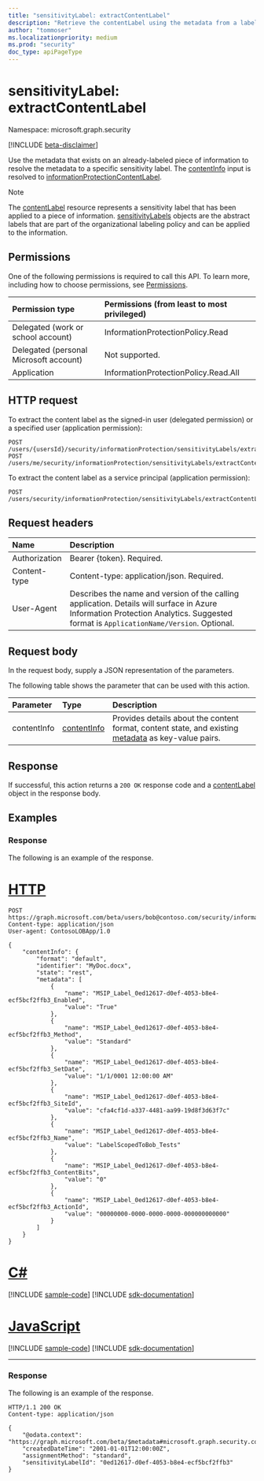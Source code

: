```yaml
---
title: "sensitivityLabel: extractContentLabel"
description: "Retrieve the contentLabel using the metadata from a labeled object."
author: "tommoser"
ms.localizationpriority: medium
ms.prod: "security"
doc_type: apiPageType
---
```


# sensitivityLabel: extractContentLabel

Namespace: microsoft.graph.security

[!INCLUDE [beta-disclaimer](../../includes/beta-disclaimer.md)]

Use the metadata that exists on an already-labeled piece of information to resolve the metadata to a specific sensitivity label. The [contentInfo](../resources/security-contentinfo.md) input is resolved to [informationProtectionContentLabel](../resources/security-contentlabel.md).

>[!NOTE]
>The [contentLabel](../resources/security-contentlabel.md) resource represents a sensitivity label that has been applied to a piece of information. [sensitivityLabels](../resources/security-sensitivitylabel.md) objects are the abstract labels that are part of the organizational labeling policy and can be applied to the information.

## Permissions

One of the following permissions is required to call this API. To learn more, including how to choose permissions, see [Permissions](/graph/permissions-reference).

| Permission type                        | Permissions (from least to most privileged) |
| :------------------------------------- | :------------------------------------------ |
| Delegated (work or school account)     | InformationProtectionPolicy.Read            |
| Delegated (personal Microsoft account) | Not supported.                              |
| Application                            | InformationProtectionPolicy.Read.All        |

## HTTP request

<!-- {
  "blockType": "ignored"
}
-->

To extract the content label as the signed-in user (delegated permission) or a specified user (application permission):

``` http
POST /users/{usersId}/security/informationProtection/sensitivityLabels/extractContentLabel
POST /users/me/security/informationProtection/sensitivityLabels/extractContentLabel
```

To extract the content label as a service principal (application permission):

``` http
POST /users/security/informationProtection/sensitivityLabels/extractContentLabel
```

## Request headers

| Name          | Description                                                                                                                                                                       |
| :------------ | :-------------------------------------------------------------------------------------------------------------------------------------------------------------------------------- |
| Authorization | Bearer {token}. Required.                                                                                                                                                         |
| Content-type  | Content-type: application/json. Required.                                                                                                                                         |
| User-Agent    | Describes the name and version of the calling application. Details will surface in Azure Information Protection Analytics. Suggested format is `ApplicationName/Version`. Optional. |

## Request body

In the request body, supply a JSON representation of the parameters.

The following table shows the parameter that can be used with this action.

| Parameter   | Type                                       | Description                                                                                                                         |
| :---------- | :----------------------------------------- | :---------------------------------------------------------------------------------------------------------------------------------- |
| contentInfo | [contentInfo](../resources/security-contentinfo.md) | Provides details about the content format, content state, and existing [metadata](../resources/security-keyvaluepair.md) as key-value pairs. |

## Response

If successful, this action returns a `200 OK` response code and a [contentLabel](../resources/security-contentlabel.md) object in the response body.

## Examples

### Response

The following is an example of the response.


# [HTTP](#tab/http)
<!-- {
  "blockType": "request",
  "name": "sensitivitylabelthis.extractcontentlabel",
  "sampleKeys": ["bob@contoso.com"]
}
-->
```http
POST https://graph.microsoft.com/beta/users/bob@contoso.com/security/informationProtection/sensitivityLabels/extractContentLabel
Content-type: application/json
User-agent: ContosoLOBApp/1.0

{
    "contentInfo": {
        "format": "default",
        "identifier": "MyDoc.docx",
        "state": "rest",
        "metadata": [
            {
                "name": "MSIP_Label_0ed12617-d0ef-4053-b8e4-ecf5bcf2ffb3_Enabled",
                "value": "True"
            },
            {
                "name": "MSIP_Label_0ed12617-d0ef-4053-b8e4-ecf5bcf2ffb3_Method",
                "value": "Standard"
            },
            {
                "name": "MSIP_Label_0ed12617-d0ef-4053-b8e4-ecf5bcf2ffb3_SetDate",
                "value": "1/1/0001 12:00:00 AM"
            },
            {
                "name": "MSIP_Label_0ed12617-d0ef-4053-b8e4-ecf5bcf2ffb3_SiteId",
                "value": "cfa4cf1d-a337-4481-aa99-19d8f3d63f7c"
            },
            {
                "name": "MSIP_Label_0ed12617-d0ef-4053-b8e4-ecf5bcf2ffb3_Name",
                "value": "LabelScopedToBob_Tests"
            },
            {
                "name": "MSIP_Label_0ed12617-d0ef-4053-b8e4-ecf5bcf2ffb3_ContentBits",
                "value": "0"
            },
            {
                "name": "MSIP_Label_0ed12617-d0ef-4053-b8e4-ecf5bcf2ffb3_ActionId",
                "value": "00000000-0000-0000-0000-000000000000"
            }
        ]
    }
}
```

# [C#](#tab/csharp)
[!INCLUDE [sample-code](../includes/snippets/csharp/sensitivitylabelthisextractcontentlabel-csharp-snippets.md)]
[!INCLUDE [sdk-documentation](../includes/snippets/snippets-sdk-documentation-link.md)]

# [JavaScript](#tab/javascript)
[!INCLUDE [sample-code](../includes/snippets/javascript/sensitivitylabelthisextractcontentlabel-javascript-snippets.md)]
[!INCLUDE [sdk-documentation](../includes/snippets/snippets-sdk-documentation-link.md)]

---

### Response

The following is an example of the response.

<!-- {
  "blockType": "response",
  "name": "sensitivitylabelthis.extractcontentlabel",
  "truncated": true,
  "@odata.type": "microsoft.graph.security.contentLabel"
}
-->
```http
HTTP/1.1 200 OK
Content-type: application/json

{
    "@odata.context": "https://graph.microsoft.com/beta/$metadata#microsoft.graph.security.contentLabel",
    "createdDateTime": "2001-01-01T12:00:00Z",
    "assignmentMethod": "standard",
    "sensitivityLabelId": "0ed12617-d0ef-4053-b8e4-ecf5bcf2ffb3"
}
```
